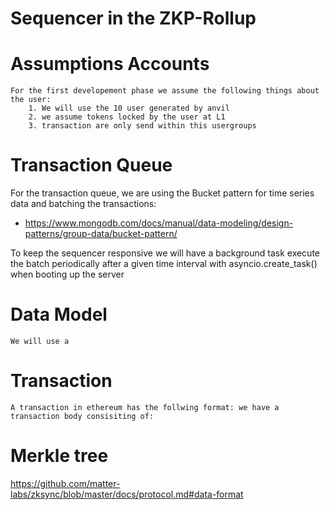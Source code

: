 # Sequencer in the ZKP-Rollup

# Assumptions Accounts

    For the first developement phase we assume the following things about the user:
        1. We will use the 10 user generated by anvil
        2. we assume tokens locked by the user at L1
        3. transaction are only send within this usergroups

# Transaction Queue

For the transaction queue, we are using the Bucket pattern for time series data and batching the transactions:

- https://www.mongodb.com/docs/manual/data-modeling/design-patterns/group-data/bucket-pattern/

To keep the sequencer responsive we will have a background task execute the batch periodically
after a given time interval with asyncio.create_task() when booting up the server

# Data Model

    We will use a

# Transaction

    A transaction in ethereum has the follwing format: we have a transaction body consisiting of:

# Merkle tree

https://github.com/matter-labs/zksync/blob/master/docs/protocol.md#data-format
